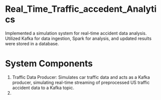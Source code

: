 # Real_Time_Traffic_accedent_Analytics
Implemented a simulation system for real-time accident data analysis. Utilized Kafka for data ingestion, Spark for analysis, and updated results were stored in a database.

# System Components

1.  Traffic Data Producer: Simulates car traffic data and acts as a Kafka producer, simulating real-time streaming of preprocessed US traffic accident data to a Kafka topic.
2. 
